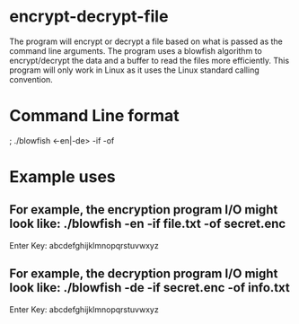 # encrypt-decrypt-file
The program will encrypt or decrypt a file based on what is passed as the command line arguments. The program uses a blowfish algorithm to encrypt/decrypt the data and a buffer to read the files more efficiently. This program will only work in Linux as it uses the Linux standard calling convention.

# Command Line format
;	./blowfish <-en|-de> -if <inputFileName> -of <outputFileName>

# Example uses
For example, the encryption program I/O might look like: ./blowfish -en -if file.txt -of secret.enc 
 ----------------------------------------------------------------------------
  Enter Key: abcdefghijklmnopqrstuvwxyz

For example, the decryption program I/O might look like: ./blowfish -de -if secret.enc -of info.txt 
   ----------------------------------------------------------------------------
  Enter Key: abcdefghijklmnopqrstuvwxyz
